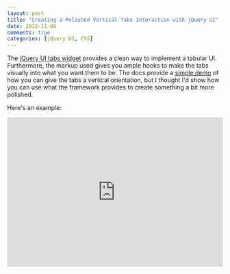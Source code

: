 ```yaml
---
layout: post
title: "Creating a Polished Vertical Tabs Interaction with jQuery UI"
date: 2012-11-08
comments: true
categories: [jQuery UI, CSS]
---
```


The [jQuery UI tabs widget](http://jqueryui.com/tabs/) provides a clean way to implement a tabular UI.  Furthermore, the markup used gives you ample hooks to make the tabs visually into what you want them to be.  The docs provide a [simple demo](http://jqueryui.com/tabs/#vertical) of how you can give the tabs a vertical orientation, but I thought I'd show how you can use what the framework provides to create something a bit more polished.

<!--more-->

Here's an example:

<iframe style="width: 100%; height: 350px;" src="http://jsfiddle.net/tj_vantoll/nn2Qw/embedded/result,js,html,css/" allowfullscreen="allowfullscreen" frameborder="0"></iframe>
